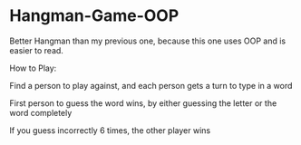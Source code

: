 # Hangman-Game-OOP
Better Hangman than my previous one, because this one uses OOP and is easier to read.

How to Play:

Find a person to play against, and each person gets a turn to type in a word

First person to guess the word wins, by either guessing the letter or the word completely

If you guess incorrectly 6 times, the other player wins
